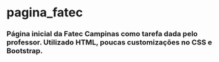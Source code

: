 # pagina_fatec

### Página inicial da Fatec Campinas como tarefa dada pelo professor. Utilizado HTML, poucas customizações no CSS e Bootstrap.